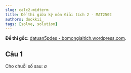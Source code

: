 ```yaml
---
slug: calc2-midterm
title: Đề thi giữa kỳ môn Giải tích 2 - MAT2502
authors: dookkii_
tags: [solve, solution]
---
```



**Đề thi gốc:** [datuan5pdes - bomongiaitich.wordpress.com](https://datuan5pdes.wordpress.com/wp-content/uploads/2025/03/gkgt2khmt2025.pdf).

<!-- truncate -->

## Câu 1
Cho chuỗi số sau: $a$